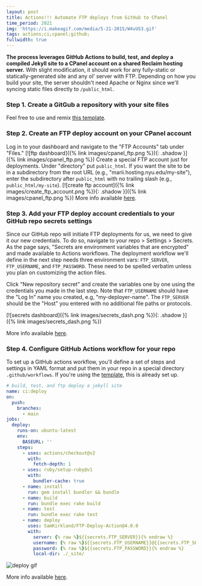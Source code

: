 ```yaml
---
layout: post
title: Actions!!! Automate FTP deploys from GitHub to CPanel
time_period: 2021
img: 'https://i.makeagif.com/media/5-21-2015/W4vUS3.gif'
tags: actions;ci;cpanel;github;
fullwidth: true
---
```


**The process leverages GitHub Actions to build, test, and deploy a compiled Jekyll site to a CPanel account on a shared Reclaim hosting server.** With slight modification, it should work for any fully-static or statically-generated site and any ol' server with FTP. Depending on how you build your site, the server shouldn't need Apache or Nginx since we'll syncing static files directly to `/public_html`.

### Step 1. **Create a GitGub a repository with your site files**  
Feel free to use and remix [this template](https://github.com/nyu-dss/wh-deploilerplate).

### Step 2. **Create an FTP deploy account on your CPanel account**  
Log in to your dashboard and navigate to the "FTP Accounts" tab under "Files."
[![ftp dashboard]({% link images/cpanel_ftp.png %}){: .shadow }]({% link images/cpanel_ftp.png %})
Create a special FTP account just for deployments. Under "directory" put `public_html`. If you want the site to be in a subdirectory from the root URL (e.g., "marii.hosting.nyu.edu/my-site"), enter the subdirectory after `public_html` with no trailing slash (e.g., `public_html/my-site`).
[![create ftp account]({% link images/create_ftp_account.png %}){: .shadow }]({% link images/cpanel_ftp.png %})
More info available [here](https://docs.cpanel.net/cpanel/files/ftp-accounts/).

### Step 3. **Add your FTP deploy account credentials to your GitHub repo secrets settings**  
Since our GitHub repo will initiate FTP deployments for us, we need to give it our new credentials. To do so, navigate to your repo > Settings > Secrets. As the page says, "Secrets are environment variables that are encrypted" and made available to Actions workflows. The deployment workflow we'll define in the next step needs three environment vars: `FTP_SERVER`, `FTP_USERNAME`, and `FTP_PASSWORD`.  These need to be spelled verbatim unless you plan on customizing the action files.

Click "New repository secret" and create the variables one by one using the credentials you made in the last step. Note that `FTP_USERNAME` should have the "Log In" name you created, e.g, "my-deployer-name". The `FTP_SERVER` should be the "Host" you entered with no additional file paths or protocols.

[![secrets dashboard]({% link images/secrets_dash.png %}){: .shadow }]({% link images/secrets_dash.png %})

More info available [here](https://docs.github.com/en/actions/reference/encrypted-secrets).

### Step 4. **Configure GitHub Actions workflow for your repo**

To set up a GitHub actions workflow, you'll define a set of steps and settings in YAML format and put them in your repo in a special directory `.github/workflows`. If you're using the [template](https://github.com/nyu-dss/wh-deploilerplate), this is already set up.

```yml
# build, test, and ftp deploy a jekyll site
name: ci:deploy
on:
  push:
    branches:
      - main
jobs:
  deploy:
    runs-on: ubuntu-latest
    env:
      BASEURL: ''
    steps:
      - uses: actions/checkout@v2
        with:
          fetch-depth: 1
      - uses: ruby/setup-ruby@v1
        with:
          bundler-cache: true
      - name: install
        run: gem install bundler && bundle
      - name: build
        run: bundle exec rake build
      - name: test
        run: bundle exec rake test
      - name: deploy
        uses: SamKirkland/FTP-Deploy-Action@4.0.0
        with:
          server: {% raw %}${{secrets.FTP_SERVER}}{% endraw %}
          username: {% raw %}${{secrets.FTP_USERNAME}}@{{secrets.FTP_SERVER}}{% endraw %}
          password: {% raw %}${{secrets.FTP_PASSWORD}}{% endraw %}
          local-dir: ./_site/

```

![deploy gif](https://thumbs.gfycat.com/AlarmingVeneratedArgentinehornedfrog-small.gif)

More info available [here](https://docs.github.com/en/actions).
